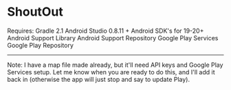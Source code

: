 ShoutOut
========
Requires:
Gradle 2.1
Android Studio 0.8.11 +
Android SDK's for 19-20+
Android Support Library
Android Support Repository
Google Play Services
Google Play Repository

--------
Note: I have a map file made already, but it'll need API keys and Google Play Services setup.  Let me know when you are ready to do this, and I'll add it back in (otherwise the app will just stop and say to update Play).

